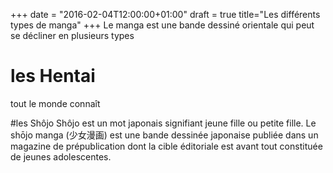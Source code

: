 +++
date = "2016-02-04T12:00:00+01:00"
draft = true
title="Les différents types de manga"
+++
Le manga est une bande dessiné orientale qui peut se décliner en plusieurs types
# les Hentai
tout le monde connaît


#les Shôjo
Shôjo est un mot japonais signifiant jeune fille ou petite fille. Le shōjo manga (少女漫画) est une bande dessinée japonaise publiée dans un magazine de prépublication dont la cible éditoriale est avant tout constituée de jeunes adolescentes. 
